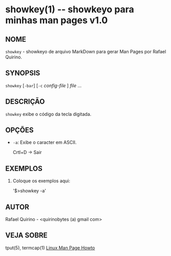 showkey(1) -- showkeyo para minhas man pages v1.0
===============================================

NOME
----

`showkey` - showkeyo de arquivo MarkDown para gerar Man Pages por Rafael Quirino.

SYNOPSIS
--------

`showkey` [`-bar`] [`-c` *config-file* ] *file* ...

DESCRIÇÃO
---------

`showkey` exibe o código da tecla digitada.

OPÇÕES
------

* `-a`: 
	Exibe o caracter em ASCII.

	Crtl+D -> Sair

EXEMPLOS
--------

1. Coloque os exemplos aqui:

   '$>showkey -a'

AUTOR
-----

Rafael Quirino - <quirinobytes (a) gmail com>

VEJA SOBRE
----------

tput(5), termcap(1) [Linux Man Page Howto](
http://www.schweikhardt.net/man_page_howto.html)
